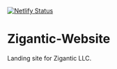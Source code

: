 [![Netlify Status](https://api.netlify.com/api/v1/badges/b0859015-ce7d-4e61-ab1c-24d6c1594c18/deploy-status)](https://app.netlify.com/sites/zigantic/deploys)

# Zigantic-Website
Landing site for Zigantic LLC.
